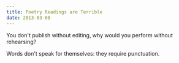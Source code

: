 ```yaml
---
title: Poetry Readings are Terrible
date: 2013-03-08
---
```


You don't publish without editing,
why would you perform without rehearsing?

Words don't speak for themselves:
they require punctuation.

